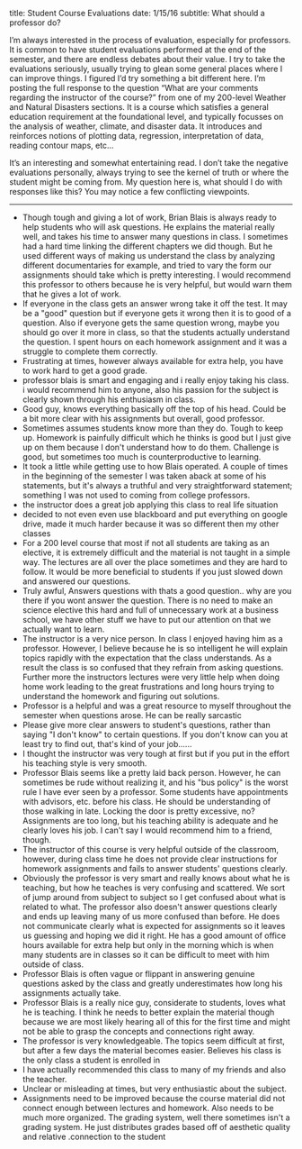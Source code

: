 title: Student Course Evaluations
date: 1/15/16
subtitle: What should a professor do?

I’m always interested in the process of evaluation, especially for professors.  It is common to have student evaluations performed at the end of the semester, and there are endless debates about their value.  I try to take the evaluations seriously, usually trying to glean some general places where I can improve things.  I figured I’d try something a bit different here.  I’m posting the full response to the question “What are your comments regarding the instructor of the course?” from one of my 200-level Weather and Natural Disasters sections.  It is a course which satisfies a general education requirement at the foundational level, and typically focusses on the analysis of weather, climate, and disaster data.  It introduces and reinforces notions of plotting data, regression, interpretation of data, reading contour maps, etc…

It’s an interesting and somewhat entertaining read.  I don’t take the negative evaluations personally, always trying to see the kernel of truth or where the student might be coming from.  My question here is, what should I do with responses like this?  You may notice a few conflicting viewpoints.

-----------------

* Though tough and giving a lot of work, Brian Blais is always ready to help students who will ask questions. He explains the material really well, and takes his time to answer many questions in class. I sometimes had a hard time linking the different chapters we did though. But he used different ways of making us understand the class by analyzing different documentaries for example, and tried to vary the form our assignments should take which is pretty interesting. I would recommend this professor to others because he is very helpful, but would warn them that he gives a lot of work.
* If everyone in the class gets an answer wrong take it off the test. It may be a "good" question but if everyone gets it wrong then it is to good of a question. Also if everyone gets the same question wrong, maybe you should go over it more in class, so that the students actually understand the question. I spent hours on each homework assignment and it was a struggle to complete them correctly.
* Frustrating at times, however always available for extra help, you have to work hard to get a good grade.
* professor blais is smart and engaging and i really enjoy taking his class. i would recommend him to anyone, also his passion for the subject is clearly shown through his enthusiasm in class.
* Good guy, knows everything basically off the top of his head. Could be a bit more clear with his assignments but overall, good professor.
* Sometimes assumes students know more than they do. Tough to keep up. Homework is painfully difficult which he thinks is good but I just give up on them because I don't understand how to do them. Challenge is good, but sometimes too much is counterproductive to learning.
* It took a little while getting use to how Blais operated. A couple of times in the beginning of the semester I was taken aback at some of his statements, but it's always a truthful and very straightforward statement; something I was not used to coming from college professors.
* the instructor does a great job applying this class to real life situation
* decided to not even even use blackboard and put everything on google drive, made it much harder because it was so different then my other classes
* For a 200 level course that most if not all students are taking as an elective, it is extremely difficult and the material is not taught in a simple way. The lectures are all over the place sometimes and they are hard to follow. It would be more beneficial to students if you just slowed down and answered our questions.
* Truly awful, Answers questions with thats a good question.. why are you there if you wont answer the question. There is no need to make an science elective this hard and full of unnecessary work at a business school, we have other stuff we have to put our attention on that we actually want to learn.
* The instructor is a very nice person. In class I enjoyed having him as a professor. However, I believe because he is so intelligent he will explain topics rapidly with the expectation that the class understands. As a result the class is so confused that they refrain from asking questions. Further more the instructors lectures were very little help when doing home work leading to the great frustrations and long hours trying to understand the homework and figuring out solutions.
* Professor is a helpful and was a great resource to myself throughout the semester when questions arose. He can be really sarcastic
* Please give more clear answers to student's questions, rather than saying "I don't know" to certain questions. If you don't know can you at least try to find out, that's kind of your job......
* I thought the instructor was very tough at first but if you put in the effort his teaching style is very smooth.
* Professor Blais seems like a pretty laid back person. However, he can sometimes be rude without realizing it, and his "bus policy" is the worst rule I have ever seen by a professor. Some students have appointments with advisors, etc. before his class. He should be understanding of those walking in late. Locking the door is pretty excessive, no? Assignments are too long, but his teaching ability is adequate and he clearly loves his job. I can't say I would recommend him to a friend, though.
* The instructor of this course is very helpful outside of the classroom, however, during class time he does not provide clear instructions for homework assignments and fails to answer students' questions clearly.
* Obviously the professor is very smart and really knows about what he is teaching, but how he teaches is very confusing and scattered. We sort of jump around from subject to subject so I get confused about what is related to what. The professor also doesn't answer questions clearly and ends up leaving many of us more confused than before. He does not communicate clearly what is expected for assignments so it leaves us guessing and hoping we did it right. He has a good amount of office hours available for extra help but only in the morning which is when many students are in classes so it can be difficult to meet with him outside of class.
* Professor Blais is often vague or flippant in answering genuine questions asked by the class and greatly underestimates how long his assignments actually take.
* Professor Blais is a really nice guy, considerate to students, loves what he is teaching. I think he needs to better explain the material though because we are most likely hearing all of this for the first time and might not be able to grasp the concepts and connections right away.
* The professor is very knowledgeable. The topics seem difficult at first, but after a few days the material becomes easier. Believes his class is the only class a student is enrolled in
* I have actually recommended this class to many of my friends and also the teacher.
* Unclear or misleading at times, but very enthusiastic about the subject.
* Assignments need to be improved because the course material did not connect enough between lectures and homework. Also needs to be much more organized. The grading system, well there sometimes isn't a grading system. He just distributes grades based off of aesthetic quality and relative .connection to the student